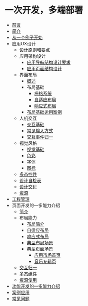 # 一次开发，多端部署

- [前言](foreword.md)
- [简介](introduction.md)
- [从一个例子开始](start-with-a-example.md)
- 应用UX设计
  - [设计原则和要点](design-principles.md)
  - 应用架构设计
    - [应用导航结构设计要求](navigation-design.md)
    - [应用页面结构设计](page-design.md)
  - 界面布局
    - [概述](interface-layout-design-intro.md)
    - 布局基础
      - [栅格系统](design-grid.md)
      - [自适应布局](design-adaptive-layout.md)
      - [响应式布局](design-responsive-layout.md)
    - [布局基础运用案例](design-layout-cases.md)
  - 人机交互
    - [交互基础](interaction-basics.md)
    - [常见输入方式](common-input-modes.md)
    - [交互事件归一](design-interaction-event-normalization.md)
  - 视觉风格
    - [视觉基础](visual-basics.md)
    - [色彩](visual-style-color.md)
    - [字体](visual-style-font.md)
    - [图标](visual-style-icon.md)
  - [多态控件](design-polymorphic-controls.md)
  - [设计自检表](design-checklist.md)
  - [设计交付](design-delivery.md)
  - [资源](design-resources.md)
- [工程管理](ide-using.md)
- 页面开发的一多能力介绍
  - [简介](page-development-intro.md)
  - 布局能力
    - [布局简介](layout-intro.md)
    - [自适应布局](adaptive-layout.md)
    - [响应式布局](responsive-layout.md)
    - [典型布局场景](typical-layout-scenario.md)
    - 典型页面场景
      - [应用市场首页](appgallery-home-page.md)
      - [音乐专辑页](music-album-page.md)
  - [交互归一](interaction-event-normalization.md)
  - [多态组件](polymorphic-controls.md)
  - [资源使用](resource-usage.md)
- [功能开发的一多能力介绍](development-intro.md)
- [案例应用](case.md)
- [常见问题](faq.md)
